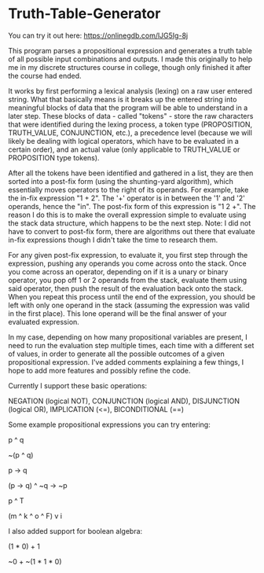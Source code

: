 # Truth-Table-Generator
You can try it out here:
https://onlinegdb.com/lJG5Ig-8j

This program parses a propositional expression and generates a truth table of all possible input combinations and outputs. I made this originally to help me in my discrete structures course in college, though only finished it after the course had ended.

It works by first performing a lexical analysis (lexing) on a raw user entered string. What that basically means is it breaks up the entered string into meaningful blocks of data that the program will be able to understand in a later step. These blocks of data - called "tokens" - store the raw characters that were identified during the lexing process, a token type (PROPOSITION, TRUTH_VALUE, CONJUNCTION, etc.), a precedence level (because we will likely be dealing with logical operators, which have to be evaluated in a certain order), and an actual value (only applicable to TRUTH_VALUE or PROPOSITION type tokens). 

After all the tokens have been identified and gathered in a list, they are then sorted into a post-fix form (using the shunting-yard algorithm), which essentially moves operators to the right of its operands. For example, take the in-fix expression "1 + 2". The '+' operator is in between the '1' and '2' operands, hence the "in". The post-fix form of this expression is "1 2 +". The reason I do this is to make the overall expression simple to evaluate using the stack data structure, which happens to be the next step. Note: I did not have to convert to post-fix form, there are algorithms out there that evaluate in-fix expressions though I didn't take the time to research them. 

For any given post-fix expression, to evaluate it, you first step through the expression, pushing any operands you come across onto the stack. Once you come across an operator, depending on if it is a unary or binary operator, you pop off 1 or 2 operands from the stack, evaluate them using said operator, then push the result of the evaluation back onto the stack. When you repeat this process until the end of the expression, you should be left with only one operand in the stack (assuming the expression was valid in the first place). This lone operand will be the final answer of your evaluated expression.

In my case, depending on how many propositional variables are present, I need to run the evaluation step multiple times, each time with a different set of values, in order to generate all the possible outcomes of a given propositional expression. I've added comments explaining a few things, I hope to add more features and possibly refine the code.

Currently I support these basic operations:

NEGATION (logical NOT), 
CONJUNCTION (logical AND), 
DISJUNCTION (logical OR), 
IMPLICATION (<=), 
BICONDITIONAL (==)

Some example propositional expressions you can try entering:

p ^ q

~(p ^ q)

p -> q

(p -> q) ^ ~q -> ~p

p ^ T

(m ^ k ^ o ^ F) v i

I also added support for boolean algebra:

(1 * 0) + 1

~0 + ~(1 * 1 * 0)


     

